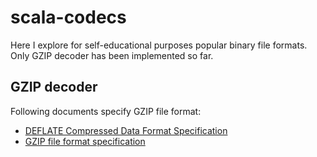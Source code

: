 # scala-codecs

Here I explore for self-educational purposes popular binary file formats. Only GZIP decoder has been implemented so far.

## GZIP decoder

Following documents specify GZIP file format:

* [DEFLATE Compressed Data Format Specification](https://www.ietf.org/rfc/rfc1951.txt)
* [GZIP file format specification](https://www.ietf.org/rfc/rfc1952.txt)
